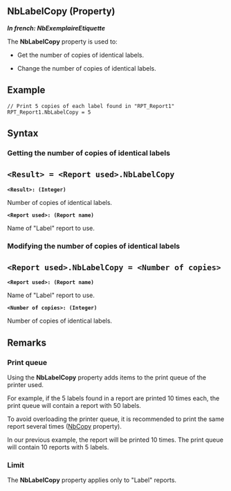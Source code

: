 


## NbLabelCopy (Property)

***In french: NbExemplaireEtiquette***
	



<a name="XUse"></a>
<a name="Use"></a>
<a name="description"></a>
The **NbLabelCopy** property is used to:

- Get the number of copies of identical labels.

- Change the number of copies of identical labels.





<a name="Example1"></a>
<a name="sample_code"></a>

## Example


```wl
// Print 5 copies of each label found in "RPT_Report1"
RPT_Report1.NbLabelCopy = 5
```

<a name="XSYNTAX"></a>
<a name="SYNTAX1"></a>

## Syntax

### Getting the number of copies of identical labels

`<Result> = <Report used>.NbLabelCopy`
---

**`<Result>: (Integer)`**

Number of copies of identical labels.

**`<Report used>: (Report name)`**

Name of "Label" report to use.  


<a name="SYNTAX2"></a>

### Modifying the number of copies of identical labels

`<Report used>.NbLabelCopy = <Number of copies>`
---

**`<Report used>: (Report name)`**

Name of "Label" report to use.

**`<Number of copies>: (Integer)`**

Number of copies of identical labels.  



<a name="NOTE0"></a>
<a name="NOTE0_1"></a>

## Remarks


### Print queue
<a name="print_queue_ELTPARAGRAPHE000058"></a>

Using the **NbLabelCopy** property adds items to the print queue of the printer used.

For example, if the 5 labels found in a report are printed 10 times each, the print queue will contain a report with 50 labels.

To avoid overloading the printer queue, it is recommended to print the same report several times ([NbCopy](../Proprietes/2511042.md) property).

In our previous example, the report will be printed 10 times. The print queue will contain 10 reports with 5 labels.
<a name="NOTE0_2"></a>


### Limit
<a name="limit_ELTPARAGRAPHE000076"></a>

The **NbLabelCopy** property applies only to "Label" reports.


